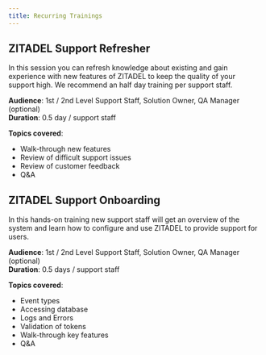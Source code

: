 ```yaml
---
title: Recurring Trainings
---
```


## ZITADEL Support Refresher

In this session you can refresh knowledge about existing and gain experience with new features of ZITADEL to keep the quality of your support high. We recommend an half day training per support staff.

**Audience**: 1st / 2nd Level Support Staff, Solution Owner, QA Manager (optional)  
**Duration**: 0.5 day / support staff

**Topics covered**:

- Walk-through new features
- Review of difficult support issues
- Review of customer feedback
- Q&A

## ZITADEL Support Onboarding

In this hands-on training new support staff will get an overview of the system and learn how to configure and use ZITADEL to provide support for users.

**Audience**: 1st / 2nd Level Support Staff, Solution Owner, QA Manager (optional)  
**Duration**: 0.5 days / support staff

**Topics covered**:

- Event types
- Accessing database
- Logs and Errors
- Validation of tokens
- Walk-through key features
- Q&A
